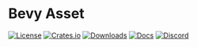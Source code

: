 # Bevy Asset

[![License](https://img.shields.io/badge/license-MIT%2FApache-blue.svg)](https://github.com/bevyengine/bevy#license)
[![Crates.io](https://img.shields.io/crates/v/bevy_asset.svg)](https://crates.io/crates/bevy_asset)
[![Downloads](https://img.shields.io/crates/d/bevy_asset.svg)](https://crates.io/crates/bevy_asset)
[![Docs](https://docs.rs/bevy_asset/badge.svg)](https://docs.rs/bevy_asset/latest/bevy_asset/)
[![Discord](https://img.shields.io/discord/691052431525675048.svg?label=&logo=discord&logoColor=ffffff&color=7389D8&labelColor=6A7EC2)](https://discord.gg/bevy)
